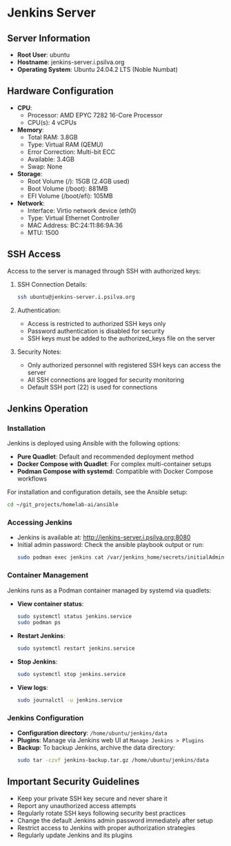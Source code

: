 # Jenkins Server

## Server Information
- **Root User**: ubuntu
- **Hostname**: jenkins-server.i.psilva.org
- **Operating System**: Ubuntu 24.04.2 LTS (Noble Numbat)

## Hardware Configuration
- **CPU**: 
  - Processor: AMD EPYC 7282 16-Core Processor
  - CPU(s): 4 vCPUs
- **Memory**: 
  - Total RAM: 3.8GB
  - Type: Virtual RAM (QEMU)
  - Error Correction: Multi-bit ECC
  - Available: 3.4GB
  - Swap: None
- **Storage**: 
  - Root Volume (/): 15GB (2.4GB used)
  - Boot Volume (/boot): 881MB
  - EFI Volume (/boot/efi): 105MB
- **Network**: 
  - Interface: Virtio network device (eth0)
  - Type: Virtual Ethernet Controller
  - MAC Address: BC:24:11:86:9A:36
  - MTU: 1500

## SSH Access
Access to the server is managed through SSH with authorized keys:

1. SSH Connection Details:
   ```bash
   ssh ubuntu@jenkins-server.i.psilva.org
   ```

2. Authentication:
   - Access is restricted to authorized SSH keys only
   - Password authentication is disabled for security
   - SSH keys must be added to the authorized_keys file on the server

3. Security Notes:
   - Only authorized personnel with registered SSH keys can access the server
   - All SSH connections are logged for security monitoring
   - Default SSH port (22) is used for connections

## Jenkins Operation

### Installation
Jenkins is deployed using Ansible with the following options:
- **Pure Quadlet**: Default and recommended deployment method
- **Docker Compose with Quadlet**: For complex multi-container setups
- **Podman Compose with systemd**: Compatible with Docker Compose workflows

For installation and configuration details, see the Ansible setup:
```bash
cd ~/git_projects/homelab-ai/ansible
```

### Accessing Jenkins
- Jenkins is available at: http://jenkins-server.i.psilva.org:8080
- Initial admin password: Check the ansible playbook output or run:
  ```bash
  sudo podman exec jenkins cat /var/jenkins_home/secrets/initialAdminPassword
  ```

### Container Management
Jenkins runs as a Podman container managed by systemd via quadlets:

- **View container status**:
  ```bash
  sudo systemctl status jenkins.service
  sudo podman ps
  ```

- **Restart Jenkins**:
  ```bash
  sudo systemctl restart jenkins.service
  ```

- **Stop Jenkins**:
  ```bash
  sudo systemctl stop jenkins.service
  ```

- **View logs**:
  ```bash
  sudo journalctl -u jenkins.service
  ```

### Jenkins Configuration
- **Configuration directory**: `/home/ubuntu/jenkins/data`
- **Plugins**: Manage via Jenkins web UI at `Manage Jenkins > Plugins`
- **Backup**: To backup Jenkins, archive the data directory:
  ```bash
  sudo tar -czvf jenkins-backup.tar.gz /home/ubuntu/jenkins/data
  ```


## Important Security Guidelines
- Keep your private SSH key secure and never share it
- Report any unauthorized access attempts
- Regularly rotate SSH keys following security best practices
- Change the default Jenkins admin password immediately after setup
- Restrict access to Jenkins with proper authorization strategies
- Regularly update Jenkins and its plugins



